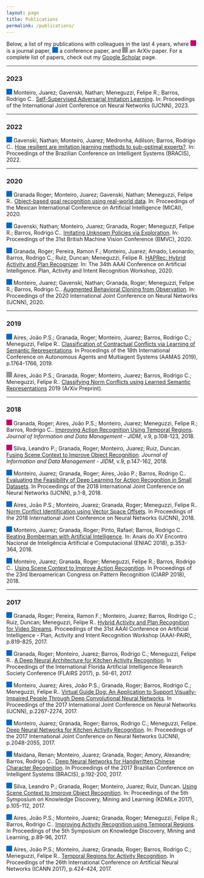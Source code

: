 ```yaml
---
layout: page
title: Publications
permalink: /publications/
---
```


Below, a list of my publications with colleagues in the last 4 years, where <img src="https://raw.githubusercontent.com/jrzmnt/jrzmnt.github.io/master/images/jo.svg" width="15" height="15"/> is a journal paper, <img src="https://raw.githubusercontent.com/jrzmnt/jrzmnt.github.io/master/images/cf.svg" width="15" height="15"/> a conference paper, and <img src="https://raw.githubusercontent.com/jrzmnt/jrzmnt.github.io/master/images/ot.svg" width="15" height="15"/> an ArXiv paper. For a complete list of papers, check out my [Google Scholar](https://scholar.google.com/citations?user=LVhKmIIAAAAJ) page.

---

### 2023

<img src="https://raw.githubusercontent.com/jrzmnt/jrzmnt.github.io/master/images/cf.svg" width="15" height="15"/> Monteiro, Juarez; Gavenski, Nathan; Meneguzzi, Felipe R.; Barros, Rodrigo C.. [Self-Supervised Adversarial Imitation Learning](https://arxiv.org/pdf/2304.10914.pdf). In: Proceedings of the International Joint Conference on Neural Networks (IJCNN), 2023.

---

### 2022

<img src="https://raw.githubusercontent.com/jrzmnt/jrzmnt.github.io/master/images/cf.svg" width="15" height="15"/> Gavenski, Nathan; Monteiro, Juarez; Medronha, Adilson; Barros, Rodrigo C.. [How resilient are imitation learning methods to sub-optimal experts?](https://link.springer.com/chapter/10.1007/978-3-031-21689-3_32). In: Proceedings of the Brazilian Conference on Intelligent Systems (BRACIS), 2022.

---

### 2020

<img src="https://raw.githubusercontent.com/jrzmnt/jrzmnt.github.io/master/images/cf.svg" width="15" height="15"/> Granada Roger; Monteiro, Juarez; Gavenski, Nathan; Meneguzzi, Felipe R.. [Object-based goal recognition using real-world data](https://repositorio.pucrs.br/dspace/bitstream/10923/18602/2/ObjectBased_Goal_Recognition_Using_RealWorld_Data.pdf). In: Proceedings of the Mexican International Conference on Artificial Intelligence (MICAI), 2020.

<img src="https://raw.githubusercontent.com/jrzmnt/jrzmnt.github.io/master/images/cf.svg" width="15" height="15"/> Gavenski, Nathan; Monteiro, Juarez; Granada, Roger; Meneguzzi, Felipe R.; Barros, Rodrigo C.. [Imitating Unknown Policies via Exploration](). In: Proceedings of the 31st British Machine Vision Conference (BMVC), 2020.

<img src="https://raw.githubusercontent.com/jrzmnt/jrzmnt.github.io/master/images/cf.svg" width="15" height="15"/> Granada, Roger; Pereira, Ramon F.; Monteiro, Juarez; Amado, Leonardo; Barros, Rodrigo C.; Ruiz, Duncan; Meneguzzi, Felipe R. [HAPRec: Hybrid Activity and Plan Recognizer](https://arxiv.org/abs/2004.13482). In: The 34th AAAI Conference on Artificial Intelligence. Plan, Activity and Intent Recognition Workshop, 2020.

<img src="https://raw.githubusercontent.com/jrzmnt/jrzmnt.github.io/master/images/cf.svg" width="15" height="15"/> Monteiro, Juarez; Gavenski, Nathan; Granada, Roger; Meneguzzi, Felipe R.; Barros, Rodrigo C.. [Augmented Behavioral Cloning from Observation](https://arxiv.org/abs/2004.13529). In: Proceedings of the 2020 International Joint Conference on Neural Networks (IJCNN), 2020.

---

### 2019

<img src="https://raw.githubusercontent.com/jrzmnt/jrzmnt.github.io/master/images/cf.svg" width="15" height="15"/> Aires, João P.S.; Granada, Roger; Monteiro, Juarez; Barros, Rodrigo C.; Meneguzzi, Felipe R.. [Classification of Contractual Conflicts via Learning of Semantic Representations](http://www.ifaamas.org/Proceedings/aamas2019/pdfs/p1764.pdf). In Procedings of the 18th International Conference on Autonomous Agents and Multiagent Systems (AAMAS 2019), p.1764-1766, 2019.

<img src="https://raw.githubusercontent.com/jrzmnt/jrzmnt.github.io/master/images/ot.svg" width="15" height="15"/> Aires, João P.S.; Granada, Roger; Monteiro, Juarez; Barros, Rodrigo C.; Meneguzzi, Felipe R.. [Classifying Norm Conflicts using Learned Semantic Representations](https://arxiv.org/abs/1906.02121) 2019 (ArXiv Preprint).

---

### 2018

<img src="https://raw.githubusercontent.com/jrzmnt/jrzmnt.github.io/master/images/jo.svg" width="15" height="15"/> Granada, Roger; Aires, João P.S.; Monteiro, Juarez; Meneguzzi, Felipe R.; Barros, Rodrigo C.. [Improving Action Recognition Using Temporal Regions](http://https://periodicos.ufmg.br/index.php/jidm/issue/view/655). _Journal of Information and Data Management - JIDM_, v.9, p.108-123, 2018.

<img src="https://raw.githubusercontent.com/jrzmnt/jrzmnt.github.io/master/images/jo.svg" width="15" height="15"/> Silva, Leandro P.; Granada, Roger; Monteiro, Juarez; Ruiz, Duncan. [Fusing Scene Context to Improve Object Recognition](http://https://periodicos.ufmg.br/index.php/jidm/issue/view/655). _Journal of Information and Data Management - JIDM_, v.9, p.147-162, 2018.

<img src="https://raw.githubusercontent.com/jrzmnt/jrzmnt.github.io/master/images/cf.svg" width="15" height="15"/> Monteiro, Juarez; Granada, Roger; Aires, João P.; Barros, Rodrigo C.. [Evaluating the Feasibility of Deep Learning for Action Recognition in Small Datasets](http://https://ieeexplore.ieee.org/document/8489297). In Proceedings of the 2018 International Joint Conference on Neural Networks (IJCNN), p.1-8, 2018.

<img src="https://raw.githubusercontent.com/jrzmnt/jrzmnt.github.io/master/images/cf.svg" width="15" height="15"/> Aires, João P.S.; Monteiro, Juarez; Granada, Roger; Meneguzzi, Felipe R.. [Norm Conflict Identification using Vector Space Offsets](http://https://ieeexplore.ieee.org/document/8489119). In Proceedings of the 2018 International Joint Conference on Neural Networks (IJCNN), 2018.

<img src="https://raw.githubusercontent.com/jrzmnt/jrzmnt.github.io/master/images/cf.svg" width="15" height="15"/> Monteiro, Juarez; Granada, Roger; Pinto, Rafael; Barros, Rodrigo C.. [Beating Bomberman with Artificial Intelligence](http://portaldeconteudo.sbc.org.br/index.php/eniac/article/view/4430/4354). In: Anais do XV Encontro Nacional de Inteligência Artificial e Computacional (ENIAC 2018), p.353-364, 2018.

<img src="https://raw.githubusercontent.com/jrzmnt/jrzmnt.github.io/master/images/cf.svg" width="15" height="15"/> Monteiro, Juarez; Granada, Roger; Meneguzzi, Felipe R.; Barros, Rodrigo C.. [Using Scene Context to Improve Action Recognition](http://doi.org/10.1007/978-3-030-13469-3_110). In Proceedings of the 23rd Iberoamerican Congress on Pattern Recognition (CIARP 2018), 2018.

---

### 2017

<img src="https://raw.githubusercontent.com/jrzmnt/jrzmnt.github.io/master/images/cf.svg" width="15" height="15"/> Granada, Roger; Pereira, Ramon F.; Monteiro, Juarez; Barros, Rodrigo C.; Ruiz, Duncan; Meneguzzi, Felipe R.. [Hybrid Activity and Plan Recognition for Video Streams](https://aaai.org/ocs/index.php/WS/AAAIW17/paper/view/15117). Proceedings of the 31st AAAI Conference on Artificial Intelligence - Plan, Activity and Intent Recognition Workshop (AAAI-PAIR), p.819-825, 2017.

<img src="https://raw.githubusercontent.com/jrzmnt/jrzmnt.github.io/master/images/cf.svg" width="15" height="15"/> Granada, Roger; Monteiro, Juarez; Barros, Rodrigo C.; Meneguzzi, Felipe R.. [A Deep Neural Architecture for Kitchen Activity Recognition](http://https://aaai.org/ocs/index.php/FLAIRS/FLAIRS17/paper/view/15411). In Proceedings of the International Florida Artificial Intelligence Research Society Conference (FLAIRS 2017), p. 56-61, 2017.

<img src="https://raw.githubusercontent.com/jrzmnt/jrzmnt.github.io/master/images/cf.svg" width="15" height="15"/> Monteiro, Juarez; Aires, João P.S.; Granada, Roger; Barros, Rodrigo C.; Meneguzzi, Felipe R.. [Virtual Guide Dog: An Application to Support Visually-Impaired People Through Deep Convolutional Neural Networks](http://doi.org/10.1109/IJCNN.2017.7966130). In Proceedings of the 2017 International Joint Conference on Neural Networks (IJCNN), p.2267-2274, 2017.

<img src="https://raw.githubusercontent.com/jrzmnt/jrzmnt.github.io/master/images/cf.svg" width="15" height="15"/> Monteiro, Juarez; Granada, Roger; Barros, Rodrigo C.; Meneguzzi, Felipe. [Deep Neural Networks for Kitchen Activity Recognition](http://https://doi.org/10.1109/IJCNN.2017.7966102). In: Proceedings of the 2017 International Joint Conference on Neural Networks (IJCNN), p.2048-2055, 2017.

<img src="https://raw.githubusercontent.com/jrzmnt/jrzmnt.github.io/master/images/cf.svg" width="15" height="15"/> Maidana, Renan; Monteiro, Juarez; Granada, Roger; Amory, Alexandre; Barros, Rodrigo C.. [Deep Neural Networks for Handwritten Chinese Character Recognition](http://https://ieeexplore.ieee.org/document/8247052). In Proceedings of the 2017 Brazilian Conference on Intelligent Systems (BRACIS), p.192-200, 2017.

<img src="https://raw.githubusercontent.com/jrzmnt/jrzmnt.github.io/master/images/cf.svg" width="15" height="15"/> Silva, Leandro P.; Granada, Roger; Monteiro, Juarez; Ruiz, Duncan. [Using Scene Context to Improve Object Recognition](http://www.facom.ufu.br/~kdmile/proceedings/anais-kdmile-2017.pdf). In: Proceedings of the 5th Symposium on Knowledge Discovery, Mining and Learning (KDMiLe 2017), p.105-112, 2017.

<img src="https://raw.githubusercontent.com/jrzmnt/jrzmnt.github.io/master/images/cf.svg" width="15" height="15"/> Aires, João P.S.; Monteiro, Juarez; Granada, Roger; Meneguzzi, Felipe R.; Barros, Rodrigo C.. [Improving Activity Recognition using Temporal Regions](http://www.facom.ufu.br/~kdmile/proceedings/anais-kdmile-2017.pdf). In Proceedings of the 5th Symposium on Knowledge Discovery, Mining and Learning, p.89-96, 2017.

<img src="https://raw.githubusercontent.com/jrzmnt/jrzmnt.github.io/master/images/cf.svg" width="15" height="15"/> Aires, João P.S.; Monteiro, Juarez; Granada, Roger; Barros, Rodrigo C.; Meneguzzi, Felipe R.. [Temporal Regions for Activity Recognition](http://doi.org/10.1007/978-3-319-68600-4). In Proceedings of the 26th International Conference on Artificial Neural Networks (ICANN 2017), p.424-424, 2017.
